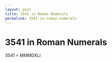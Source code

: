 ```yaml
---
layout: post
title: 3541 in Roman Numerals
permalink: 3541-in-roman-numerals
---
```


# 3541 in Roman Numerals

3541 = MMMDXLI
